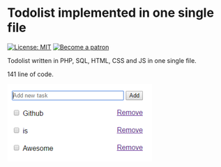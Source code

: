 # Todolist implemented in one single file
[![License: MIT](https://img.shields.io/badge/License-MIT-yellow.svg)](https://opensource.org/licenses/MIT) [![Become a patron](https://miloslav.website/patreon.svg)](https://www.patreon.com/uyouthe)

Todolist written in PHP, SQL, HTML, CSS and JS in one single file.

141 line of code.


![Screenshot](https://github.com/uyouthe/onelangchallenge/blob/master/screenshot.PNG)
